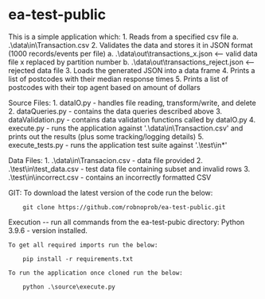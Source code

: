 # ea-test-public

This is a simple application which:
    1. Reads from a specified csv file
        a. .\data\in\Transaction.csv
    2. Validates the data and stores it in JSON format (1000 records/events per file)
        a. .\data\out\transactions_x.json <-- valid data file x replaced by partition number
        b. .\data\out\transactions_reject.json <-- rejected data file
    3. Loads the generated JSON into a data frame
    4. Prints a list of postcodes with their median response times
    5. Prints a list of postcodes with their top agent based on amount of dollars

Source Files:
    1. dataIO.py - handles file reading, transform/write, and delete
    2. dataQueries.py - contains the data queries described above
    3. dataValidation.py - contains data validation functions called by dataIO.py
    4. execute.py - runs the application against '.\data\in\Transaction.csv' and prints out the results (plus some tracking/logging details)
    5. execute_tests.py - runs the application test suite against '.\test\in\*'

Data Files:
    1. .\data\in\Transacion.csv - data file provided
    2. .\test\in\test_data.csv - test data file containing subset and invalid rows
    3. .\test\in\incorrect.csv - contains an incorrectly formatted CSV

GIT:
    To download the latest version of the code run the below:

        git clone https://github.com/robnoprob/ea-test-public.git

Execution -- run all commands from the ea-test-pubic directory:
    Python 3.9.6 - version installed.
    
    To get all required imports run the below:

        pip install -r requirements.txt

    To run the application once cloned run the below:

        python .\source\execute.py
